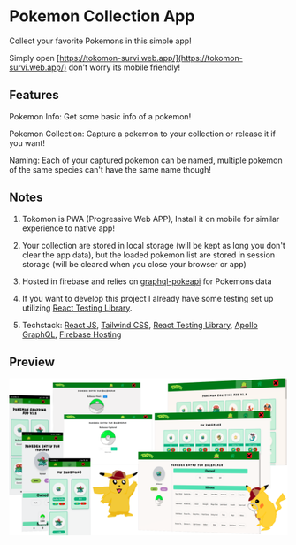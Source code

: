 # Pokemon Collection App

Collect your favorite Pokemons in this simple app!

Simply open [https://tokomon-survi.web.app/](https://tokomon-survi.web.app/) don't worry its mobile friendly!

## Features

Pokemon Info: Get some basic info of a pokemon!

Pokemon Collection: Capture a pokemon to your collection or release it if you want!

Naming: Each of your captured pokemon can be named, multiple pokemon of the same species can't have the same name though!

## Notes

1. Tokomon is PWA (Progressive Web APP), Install it on mobile for similar experience to native app!

2. Your collection are stored in local storage (will be kept as long you don't clear the app data), but the loaded pokemon list are stored in session storage (will be cleared when you close your browser or app)

3. Hosted in firebase and relies on [graphql-pokeapi](https://github.com/mazipan/graphql-pokeapi) for Pokemons data

4. If you want to develop this project I already have some testing set up utilizing [React Testing Library](https://testing-library.com/docs/react-testing-library/intro/).

5. Techstack: [React JS](https://reactjs.org), [Tailwind CSS](https://tailwindcss.com/), [React Testing Library](https://testing-library.com/docs/react-testing-library/intro/), [Apollo GraphQL](https://www.apollographql.com/), [Firebase Hosting](https://firebase.google.com/docs/hosting)

## Preview
![Preview Image](screenshots/preview.png)